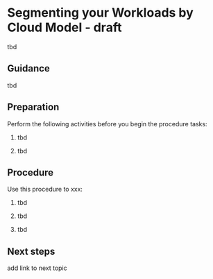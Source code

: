 # Segmenting your Workloads by Cloud Model - draft

tbd

## Guidance

tbd

## Preparation

Perform the following activities before you begin the procedure tasks: 

  1. tbd
	
  2. tbd

## Procedure

Use this procedure to xxx:

   1. tbd
   
   2. tbd
   
   3. tbd

## Next steps

add link to next topic
